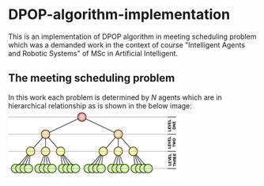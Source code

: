 # DPOP-algorithm-implementation

This is an implementation of DPOP algorithm in meeting scheduling problem which was a demanded work in the context of course "Intelligent Agents and Robotic Systems" of MSc in Artificial Intelligent.

## The meeting scheduling problem
In this work each problem is determined by _N_ agents which are in hierarchical relationship as is shown in the below image:
<img src='https://github.com/george22294/DPOP-algorithm-implementation/blob/main/examples/problem%20description/problem_hierarchy.png'>
